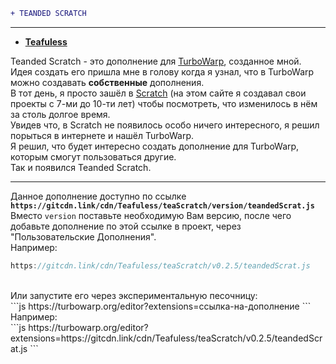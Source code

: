 ```diff 
+ TEANDED SCRATCH
```

---
*  **[Teafuless](https://github.com/Teafuless)** <br/>

Teanded Scratch - это дополнение для [TurboWarp](https://turbowarp.org), созданное мной.<br/>
Идея создать его пришла мне в голову когда я узнал, что в TurboWarp можно создавать **собственные** дополнения.<br/>
В тот день, я просто зашёл в [Scratch](https://scratch.mit.edu) \(на этом сайте я создавал свои проекты с 7\-ми до 10\-ти лет\) чтобы посмотреть, что изменилось в нём за столь долгое время.
<br/>
Увидев что, в Scratch не появилось особо ничего интересного, я решил порыться в интернете и нашёл TurboWarp.
<br/>
Я решил, что будет интересно создать дополнение для TurboWarp, которым смогут пользоваться другие.<br/>
Так и появился Teanded Scratch.

---
Данное дополнение доступно по ссылке **`https://gitcdn.link/cdn/Teafuless/teaScratch/version/teandedScrat.js`**<br/>
Вместо `version` поставьте необходимую Вам версию, после чего добавьте дополнение по этой ссылке в проект, через "Пользовательские Дополнения".<br/>
Например:<br/>
```js
https://gitcdn.link/cdn/Teafuless/teaScratch/v0.2.5/teandedScrat.js
```
<br/>
Или запустите его через экспериментальную песочницу:<br/>
```js
https://turbowarp.org/editor?extensions=ссылка-на-дополнение
```
<br/>
Например:
<br/>
```js
https://turbowarp.org/editor?extensions=https://gitcdn.link/cdn/Teafuless/teaScratch/v0.2.5/teandedScrat.js
```

